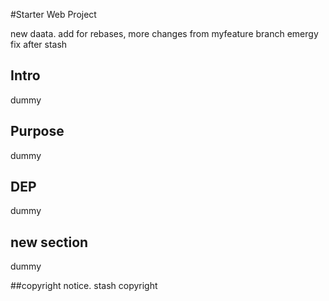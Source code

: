#Starter Web Project

new daata. add for rebases,
more changes from myfeature branch
emergy fix after stash
## Intro

dummy
## Purpose
dummy

## DEP
dummy

## new section
dummy

##copyright
notice. stash copyright